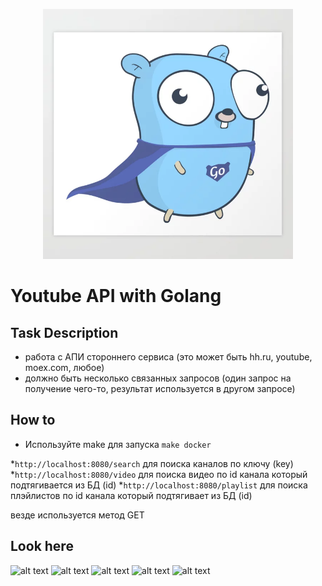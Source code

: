<p align="center">
  <a href="" rel="noopener">
 <img width=400px height=400px src="https://github.com/honyshyota/tube-api/blob/master/images/super_gopher.webp" alt="Project logo"></a>
</p>


# Youtube API with Golang

## Task Description

- работа с АПИ стороннего сервиса (это может быть hh.ru, youtube, moex.com, любое)
- должно быть несколько связанных запросов (один запрос на получение чего-то, результат используется в другом запросе)

## How to

- Используйте make для запуска
 ```make docker```

*```http://localhost:8080/search``` для поиска каналов по ключу (key)
*```http://localhost:8080/video``` для поиска видео по id канала который подтягивается из БД (id)
*```http://localhost:8080/playlist``` для поиска плэйлистов по id канала который подтягивает из БД (id)

везде используется метод GET


## Look here

![alt text](https://github.com/honyshyota/tube-api/blob/master/images/docker_run.png)
![alt text](https://github.com/honyshyota/tube-api/blob/master/images/search_request.png)
![alt text](https://github.com/honyshyota/tube-api/blob/master/images/video_request.png)
![alt text](https://github.com/honyshyota/tube-api/blob/master/images/postgres_channel.png)
![alt text](https://github.com/honyshyota/tube-api/blob/master/images/postgres_video.png)
